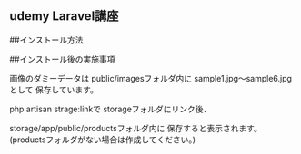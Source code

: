 ## udemy Laravel講座

##インストール方法

##インストール後の実施事項

画像のダミーデータは
public/imagesフォルダ内に
sample1.jpg～sample6.jpgとして
保存しています。

php artisan strage:linkで
storageフォルダにリンク後、

storage/app/public/productsフォルダ内に
保存すると表示されます。
(productsフォルダがない場合は作成してください。)